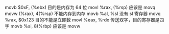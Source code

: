 movb $0xF, (%ebx) 目的是内存为 64 位
movl %rax, (%rsp) 应该是 movq
movw (%rax), 4(%rsp) 不能内存到内存
movb %al, %sl 没有 sl 寄存器
movq %rax, $0x123 目的不能是立即数
movl %eax, %rdx 传送双字，目的寄存器是四字
movb %si, 8(%rbp) 应该是 movw
